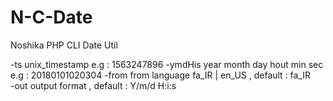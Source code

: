 # N-C-Date
Noshika PHP CLI Date Util

-ts unix_timestamp e.g :			1563247896
-ymdHis year month day hout min sec e.g : 20180101020304
-from from language fa_IR | en_US	, default : fa_IR	
-out output format , default : Y/m/d H:i:s			


